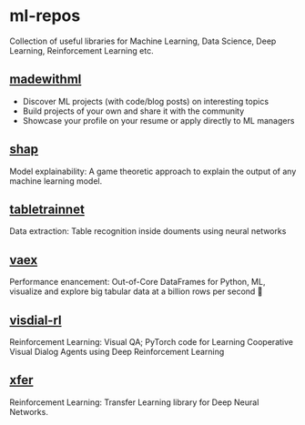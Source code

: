 # ml-repos
Collection of useful libraries for Machine Learning, Data Science, Deep Learning, Reinforcement Learning etc.

## [madewithml](https://madewithml.com/)
* Discover ML projects (with code/blog posts) on interesting topics
* Build projects of your own and share it with the community
* Showcase your profile on your resume or apply directly to ML managers

## [shap](https://github.com/slundberg/shap)
Model explainability: A game theoretic approach to explain the output of any machine learning model.

## [tabletrainnet](https://github.com/mawanda-jun/TableTrainNet)
Data extraction: Table recognition inside douments using neural networks

## [vaex](https://github.com/vaexio/vaex/)
Performance enancement: Out-of-Core DataFrames for Python, ML, visualize and explore big tabular data at a billion rows per second 🚀

## [visdial-rl](https://github.com/batra-mlp-lab/visdial-rl)
Reinforcement Learning: Visual QA; PyTorch code for Learning Cooperative Visual Dialog Agents using Deep Reinforcement Learning

## [xfer](https://github.com/amzn/xfer)
Reinforcement Learning: Transfer Learning library for Deep Neural Networks.

